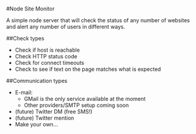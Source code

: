 #Node Site Monitor

A simple node server that will check the status of any number of websites and alert any number of users in different ways.

##Check types

* Check if host is reachable
* Check HTTP status code
* Check for connect timeouts
* Check to see if text on the page matches what is expected

##Communication types

* E-mail:
    * GMail is the only service available at the moment
    * Other providers/SMTP setup coming soon
* (future) Twitter DM (free SMS!)
* (future) Twitter mention
* Make your own...